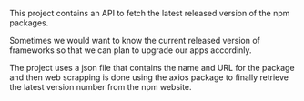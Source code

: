 This project contains an API to fetch the latest released version of the npm packages.  

Sometimes we would want to know the current released version of frameworks so that we can plan to upgrade our apps accordinly.

The project uses a json file that contains the name and URL for the package and then web scrapping is done using the axios package to finally retrieve the latest version number from the npm website.
